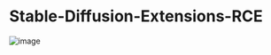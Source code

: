 # Stable-Diffusion-Extensions-RCE

![image](https://github.com/devjanger/Stable-Diffusion-Extensions-RCE/assets/55939719/a529ff21-e2ad-4f11-a8f7-6145e377f314)
